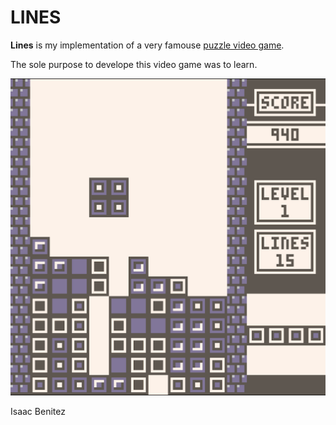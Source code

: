 # LINES

**Lines** is my implementation of a very famouse [puzzle video game](https://en.wikipedia.org/wiki/Tetris).

The sole purpose to develope this video game was to learn.

![Lines game screenshot](lines.png?raw=true "Lines")

Isaac Benitez